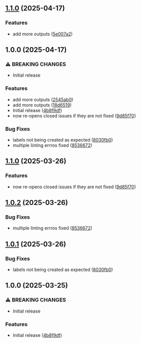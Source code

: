 ## [1.1.0](https://github.com/stemarks/action-trissue/compare/1.0.0...1.1.0) (2025-04-17)

### Features

* add more outputs ([5e007a2](https://github.com/stemarks/action-trissue/commit/5e007a2dbbb899b0d41f8175767a2222f557fdae))

## 1.0.0 (2025-04-17)

### ⚠ BREAKING CHANGES

- Initial release

### Features

- add more outputs
  ([2545ab0](https://github.com/stemarks/action-trissue/commit/2545ab0437218522bc521be93314e7b198a0afb1))
- add more outputs
  ([18d6519](https://github.com/stemarks/action-trissue/commit/18d6519362e00d93dacc9c571bc8bfd304864548))
- Initial release
  ([4b8f9df](https://github.com/stemarks/action-trissue/commit/4b8f9df805aa80db17a83e78972cf90efaa21349))
- now re-opens closed issues if they are not fixed
  ([9d85f70](https://github.com/stemarks/action-trissue/commit/9d85f70a4e77b7b2999a1f51726846c7d2879ce9))

### Bug Fixes

- labels not being created as expected
  ([8030fb0](https://github.com/stemarks/action-trissue/commit/8030fb06bb780abf71b3d1077ccd371248a7b598))
- multiple linting errros fixed
  ([8536672](https://github.com/stemarks/action-trissue/commit/853667233eb5d3e95efc909f953cb2a02ac9747e))

## [1.1.0](https://github.com/qomodo-labs/action-trissue/compare/1.0.2...1.1.0) (2025-03-26)

### Features

- now re-opens closed issues if they are not fixed
  ([9d85f70](https://github.com/qomodo-labs/action-trissue/commit/9d85f70a4e77b7b2999a1f51726846c7d2879ce9))

## [1.0.2](https://github.com/qomodo-labs/action-trissue/compare/1.0.1...1.0.2) (2025-03-26)

### Bug Fixes

- multiple linting errros fixed
  ([8536672](https://github.com/qomodo-labs/action-trissue/commit/853667233eb5d3e95efc909f953cb2a02ac9747e))

## [1.0.1](https://github.com/qomodo-labs/action-trissue/compare/1.0.0...1.0.1) (2025-03-26)

### Bug Fixes

- labels not being created as expected
  ([8030fb0](https://github.com/qomodo-labs/action-trissue/commit/8030fb06bb780abf71b3d1077ccd371248a7b598))

## 1.0.0 (2025-03-25)

### ⚠ BREAKING CHANGES

- Initial release

### Features

- Initial release
  ([4b8f9df](https://github.com/qomodo-labs/action-trissue/commit/4b8f9df805aa80db17a83e78972cf90efaa21349))
